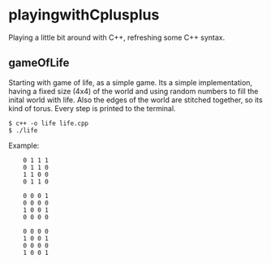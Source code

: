 # playingwithCplusplus

Playing a little bit around with C++, refreshing some C++ syntax.

## gameOfLife

Starting with game of life, as a simple game. Its a simple implementation, having a fixed size (4x4) of the world and using random numbers to fill the inital world with life. Also the edges of the world are stitched together, so its kind of torus. Every step is printed to the terminal.

	$ c++ -o life life.cpp
	$ ./life

Example:

		0 1 1 1 
		0 1 1 0 
		1 1 0 0 
		0 1 1 0 

		0 0 0 1 
		0 0 0 0 
		1 0 0 1 
		0 0 0 0 

		0 0 0 0 
		1 0 0 1 
		0 0 0 0 
		1 0 0 1